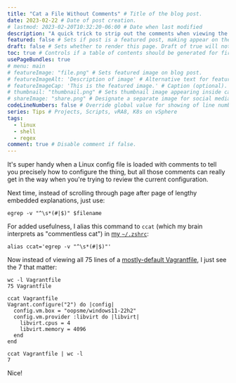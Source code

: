 ```yaml
---
title: "Cat a File Without Comments" # Title of the blog post.
date: 2023-02-22 # Date of post creation.
# lastmod: 2023-02-20T10:32:20-06:00 # Date when last modified
description: "A quick trick to strip out the comments when viewing the contents of a file." # Description used for search engine.
featured: false # Sets if post is a featured post, making appear on the home page side bar.
draft: false # Sets whether to render this page. Draft of true will not be rendered.
toc: true # Controls if a table of contents should be generated for first-level links automatically.
usePageBundles: true
# menu: main
# featureImage: "file.png" # Sets featured image on blog post.
# featureImageAlt: 'Description of image' # Alternative text for featured image.
# featureImageCap: 'This is the featured image.' # Caption (optional).
# thumbnail: "thumbnail.png" # Sets thumbnail image appearing inside card on homepage.
# shareImage: "share.png" # Designate a separate image for social media sharing.
codeLineNumbers: false # Override global value for showing of line numbers within code block.
series: Tips # Projects, Scripts, vRA8, K8s on vSphere
tags:
  - linux
  - shell
  - regex
comment: true # Disable comment if false.
---
```

It's super handy when a Linux config file is loaded with comments to tell you precisely how to configure the thing, but all those comments can really get in the way when you're trying to review the current configuration.

Next time, instead of scrolling through page after page of lengthy embedded explanations, just use:
```command
egrep -v "^\s*(#|$)" $filename
```

For added usefulness, I alias this command to `ccat` (which my brain interprets as "commentless cat") in [my `~/.zshrc`](https://github.com/jbowdre/dotfiles/blob/main/zsh/.zshrc):
```command
alias ccat='egrep -v "^\s*(#|$)"'
```

Now instead of viewing all 75 lines of a [mostly-default Vagrantfile](/create-vms-chromebook-hashicorp-vagrant), I just see the 7 that matter:
```command-session
wc -l Vagrantfile
75 Vagrantfile
```

```command-session
ccat Vagrantfile
Vagrant.configure("2") do |config|
  config.vm.box = "oopsme/windows11-22h2"
  config.vm.provider :libvirt do |libvirt|
    libvirt.cpus = 4
    libvirt.memory = 4096
  end
end
```

```command-session
ccat Vagrantfile | wc -l
7
```

Nice!
